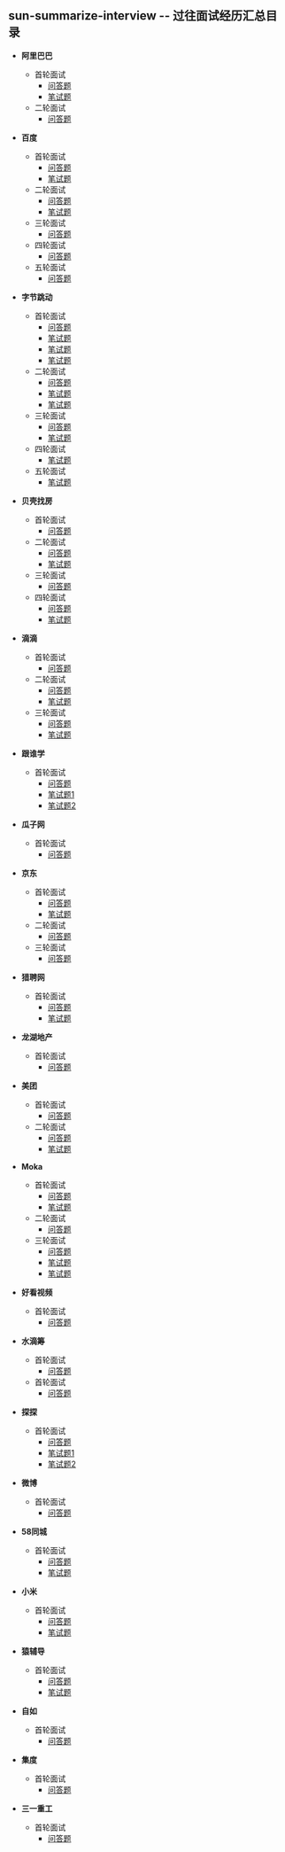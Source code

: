sun-summarize-interview -- 过往面试经历汇总目录
------------------
* **阿里巴巴**
  - 首轮面试
    - [问答题](../sun-summarize-interview/src/main/java/alibaba/first/Question.md)
    - [笔试题](../sun-summarize-interview/src/main/java/alibaba/first/WriteExam.java)
  - 二轮面试
    - [问答题](../sun-summarize-interview/src/main/java/alibaba/second/Question.md)

* **百度**
  - 首轮面试
    - [问答题](src/main/java/baidu/first/Question.md)
    - [笔试题](../sun-summarize-interview/src/main/java/baidu/first/WriteExamOne.java)
  - 二轮面试
    - [问答题](../sun-summarize-interview/src/main/java/baidu/second/Question.md)
    - [笔试题](../sun-summarize-interview/src/main/java/baidu/second/WriteExam.java)
  - 三轮面试
    - [问答题](../sun-summarize-interview/src/main/java/baidu/third/Question.md)
  - 四轮面试
    - [问答题](../sun-summarize-interview/src/main/java/baidu/fourth/Question.md)
  - 五轮面试
    - [问答题](../sun-summarize-interview/src/main/java/baidu/five/Question.md)


* **字节跳动**
  - 首轮面试
    - [问答题](src/main/java/zijie/first/Question.md)
    - [笔试题](../sun-summarize-interview/src/main/java/zijie/first/WriteExamOne.java)
    - [笔试题](../sun-summarize-interview/src/main/java/zijie/first/WriteExamTwo.java)
    - [笔试题](../sun-summarize-interview/src/main/java/zijie/first/WriteExamThree.java)
  - 二轮面试
    - [问答题](../sun-summarize-interview/src/main/java/zijie/second/Question.md)
    - [笔试题](../sun-summarize-interview/src/main/java/zijie/second/WriteExamOne.java)
    - [笔试题](../sun-summarize-interview/src/main/java/zijie/second/WriteExamTwo.java)
  - 三轮面试
    - [问答题](../sun-summarize-interview/src/main/java/zijie/third/Question.md)
    - [笔试题](../sun-summarize-interview/src/main/java/zijie/third/WriteExam.java)
  - 四轮面试
    - [笔试题](../sun-summarize-interview/src/main/java/zijie/forth/WriteExam.java)
  - 五轮面试
    - [笔试题](../sun-summarize-interview/src/main/java/zijie/five/WriteExam.java)


* **贝壳找房**
  - 首轮面试
    - [问答题](src/main/java/beike/first/Question.md)
  - 二轮面试
    - [问答题](../sun-summarize-interview/src/main/java/beike/second/Question.md)
    - [笔试题](../sun-summarize-interview/src/main/java/beike/second/WriteExam.java)
  - 三轮面试
    - [问答题](../sun-summarize-interview/src/main/java/beike/third/Question.md)
  - 四轮面试
    - [问答题](../sun-summarize-interview/src/main/java/beike/forth/Question.md)
    - [笔试题](../sun-summarize-interview/src/main/java/beike/forth/WriteExamOne.java)


* **滴滴**
  - 首轮面试
    - [问答题](src/main/java/didi/first/Question.md)
  - 二轮面试
    - [问答题](../sun-summarize-interview/src/main/java/didi/second/Question.md)
    - [笔试题](../sun-summarize-interview/src/main/java/didi/second/WriteExam.java)
  - 三轮面试
    - [问答题](../sun-summarize-interview/src/main/java/didi/third/Question.md)
    - [笔试题](../sun-summarize-interview/src/main/java/didi/third/WriteExam.java)


* **跟谁学**
  - 首轮面试
    - [问答题](src/main/java/genshuixue/first/Question.md)
    - [笔试题1](../sun-summarize-interview/src/main/java/genshuixue/first/WriteExamOne.java)
    - [笔试题2](../sun-summarize-interview/src/main/java/genshuixue/first/WriteExamTwo.java)


* **瓜子网**
  - 首轮面试
    - [问答题](src/main/java/guazi/first/Question.md)


* **京东**
  - 首轮面试
    - [问答题](src/main/java/jingdong/first/Question.md)
    - [笔试题](../sun-summarize-interview/src/main/java/jingdong/first/WriteExam.java)
  - 二轮面试
    - [问答题](../sun-summarize-interview/src/main/java/jingdong/second/Question.md)
  - 三轮面试
    - [问答题](../sun-summarize-interview/src/main/java/jingdong/third/Question.md)


* **猎聘网**
  - 首轮面试
    - [问答题](src/main/java/liepin/first/Question.md)
    - [笔试题](../sun-summarize-interview/src/main/java/liepin/first/WriteExam.java)

* **龙湖地产**
  - 首轮面试
    - [问答题](src/main/java/longhu/first/Question.md)

* **美团**
  - 首轮面试
    - [问答题](src/main/java/meituan/first/Question.md)
  - 二轮面试
    - [问答题](src/main/java/meituan/second/Question.md)
    - [笔试题](src/main/java/meituan/second/WriteExam.java)

* **Moka**
  - 首轮面试
    - [问答题](src/main/java/moka/first/Question.md)
    - [笔试题](../sun-summarize-interview/src/main/java/moka/first/WriteExam.java)
  - 二轮面试
    - [问答题](../sun-summarize-interview/src/main/java/moka/second/Question.md)
  - 三轮面试
      - [问答题](src/main/java/moka/third/Question.md)
      - [笔试题](../sun-summarize-interview/src/main/java/moka/third/WriteExamOne.java)
      - [笔试题](../sun-summarize-interview/src/main/java/moka/third/WriteExamTwo.java)

* **好看视频**
  - 首轮面试
    - [问答题](src/main/java/shipin/first/Question.md)


* **水滴筹**
  - 首轮面试
    - [问答题](src/main/java/shuidichou/first/Question.md)
  - 首轮面试
    - [问答题](src/main/java/shuidichou/second/Question.md)

* **探探**
  - 首轮面试
    - [问答题](src/main/java/tantan/first/Question.md)
    - [笔试题1](../sun-summarize-interview/src/main/java/tantan/first/WriteExamOne.java)
    - [笔试题2](../sun-summarize-interview/src/main/java/tantan/first/WriteExamTwo.java)

* **微博**
  - 首轮面试
    - [问答题](src/main/java/weibo/first/Question.md)

* **58同城**
  - 首轮面试
    - [问答题](src/main/java/wuba/first/Question.md)
    - [笔试题](../sun-summarize-interview/src/main/java/wuba/first/WriteExam.java)


* **小米**
  - 首轮面试
    - [问答题](src/main/java/xiaomi/first/Question.md)
    - [笔试题](../sun-summarize-interview/src/main/java/xiaomi/first/WriteExam.java)


* **猿辅导**
  - 首轮面试
    - [问答题](src/main/java/yuanfudao/first/Question.md)
    - [笔试题](../sun-summarize-interview/src/main/java/yuanfudao/first/WriteExam.java)

* **自如**
  - 首轮面试
    - [问答题](src/main/java/ziru/first/Question.md)


* **集度**
  - 首轮面试
    - [问答题](src/main/java/jidu/first/Question.md)

* **三一重工**
  - 首轮面试
    - [问答题](src/main/java/sanyizhonggong/first/Question.md)
